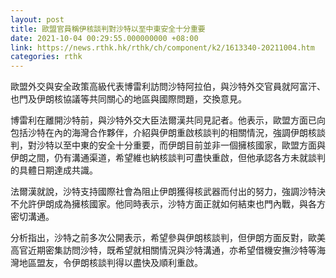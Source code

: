 ```yaml
---
layout: post
title: 歐盟官員稱伊核談判對沙特以至中東安全十分重要
date: 2021-10-04 00:29:55.000000000 +08:00
link: https://news.rthk.hk/rthk/ch/component/k2/1613340-20211004.htm
categories: rthk
---
```


歐盟外交與安全政策高級代表博雷利訪問沙特阿拉伯，與沙特外交官員就阿富汗、也門及伊朗核協議等共同關心的地區與國際問題，交換意見。

博雷利在離開沙特前，與沙特外交大臣法爾漢共同見記者。他表示，歐盟方面已向包括沙特在內的海灣合作夥伴，介紹與伊朗重啟核談判的相關情況，強調伊朗核談判，對沙特以至中東的安全十分重要，而伊朗目前並非一個擁核國家，歐盟方面與伊朗之間，仍有溝通渠道，希望維也納核談判可盡快重啟，但他承認各方未就談判的具體日期達成共識。

法爾漢就說，沙特支持國際社會為阻止伊朗獲得核武器而付出的努力，強調沙特決不允許伊朗成為擁核國家。他同時表示，沙特方面正就如何結束也門內戰，與各方密切溝通。

分析指出，沙特之前多次公開表示，希望參與伊朗核談判，但伊朗方面反對，歐美高官近期密集訪問沙特，既希望就相關情況與沙特溝通，亦希望借機安撫沙特等海灣地區盟友，令伊朗核談判得以盡快及順利重啟。
